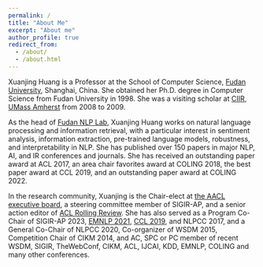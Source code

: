 ```yaml
---
permalink: /
title: "About Me"
excerpt: "About me"
author_profile: true
redirect_from: 
  - /about/
  - /about.html
---
```


Xuanjing Huang is a Professor at the School of Computer Science, [Fudan University](http://www.fudan.edu.cn/en/), Shanghai, China. She obtained her Ph.D. degree in Computer Science from Fudan University in 1998. She was a visiting scholar at [CIIR, UMass Amherst](https://ciir.cs.umass.edu/) from 2008 to 2009.

As the head of [Fudan NLP Lab](https://nlp.fudan.edu.cn/nlpen/main.htm), Xuanjing Huang works on natural language processing and information retrieval, with a particular interest in sentiment analysis, information extraction, pre-trained language models, robustness, and interpretability in NLP. She has published over 150 papers in major NLP, AI, and IR conferences and journals. She has received an outstanding paper award at ACL 2017, an area chair favorites award at COLING 2018, the best paper award at CCL 2019, and an outstanding paper award at COLING 2022. 

In the research community, Xuanjing is the Chair-elect at [the AACL executive board](https://aaclweb.org/officers/index.html), a steering committee member of SIGIR-AP, and a senior action editor of [ACL Rolling Review](https://aclrollingreview.org). She has also served as a Program Co-Chair of SIGIR-AP 2023, [EMNLP 2021](http://2021.emnlp.org), [CCL 2019](http://www.cips-cl.org/static/CCL2019/en/index.html), and NLPCC 2017, and a General Co-Chair of NLPCC 2020, Co-organizer of WSDM 2015, Competition Chair of CIKM 2014, and AC, SPC or PC member of recent WSDM, SIGIR, TheWebConf, CIKM, ACL, IJCAI, KDD, EMNLP, COLING and many other conferences.
